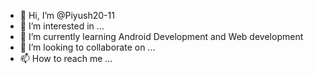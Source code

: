 - 👋 Hi, I’m @Piyush20-11
- 👀 I’m interested in ...
- 🌱 I’m currently learning Android Development and Web development
- 💞️ I’m looking to collaborate on ...
- 📫 How to reach me ...

<!---
Piyush20-11/Piyush20-11 is a ✨ special ✨ repository because its `README.md` (this file) appears on your GitHub profile.
You can click the Preview link to take a look at your changes.
--->
